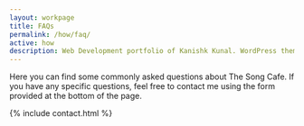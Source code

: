 ```yaml
---
layout: workpage
title: FAQs
permalink: /how/faq/
active: how
description: Web Development portfolio of Kanishk Kunal. WordPress themes, Jekyll themes, Blogs and WebApps
---
```


Here you can find some commonly asked questions about The Song Cafe. If you have any specific questions, feel free to contact me using the form provided at the bottom of the page.

{% include contact.html %}
<!--{% include websites.html %}

<h2 class="text-center">WordPress Themes</h2>

{% include wordpress-themes.html %} -->